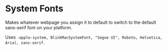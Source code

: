 # System Fonts
Makes whatever webpage you assign it to default to switch to the default sans-serif font on your platform.

Uses `-apple-system, BlinkMacSystemFont, "Segoe UI", Roboto, Helvetica, Arial, sans-serif`.

